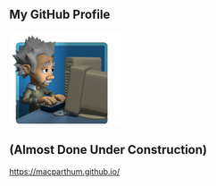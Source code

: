 ## My GitHub Profile
![Einstien](images/einstien.gif)
## (Almost Done Under Construction)


https://macparthum.github.io/



